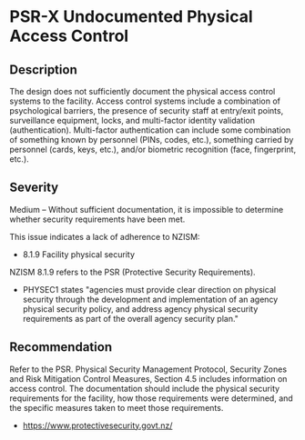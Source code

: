 PSR-X Undocumented Physical Access Control
==========================================

Description
-----------
The design does not sufficiently document the physical access control systems to the facility. Access control systems include a combination of psychological barriers, the presence of security staff at entry/exit points, surveillance equipment, locks, and multi-factor identity validation (authentication). Multi-factor authentication can include some combination of something known by personnel (PINs, codes, etc.), something carried by personnel (cards, keys, etc.), and/or biometric recognition (face, fingerprint, etc.).

Severity
--------
Medium – Without sufficient documentation, it is impossible to determine whether security requirements have been met.

This issue indicates a lack of adherence to NZISM:
  * 8.1.9 Facility physical security

NZISM 8.1.9 refers to the PSR (Protective Security Requirements).
  * PHYSEC1 states "agencies must provide clear direction on physical security through the development and implementation of an agency physical security policy, and address agency physical security requirements as part of the overall agency security plan."

Recommendation
--------------
Refer to the PSR. Physical Security Management Protocol, Security Zones and Risk Mitigation Control Measures, Section 4.5 includes information on access control. The documentation should include the physical security requirements for the facility, how those requirements were determined, and the specific measures taken to meet those requirements.
  * https://www.protectivesecurity.govt.nz/
